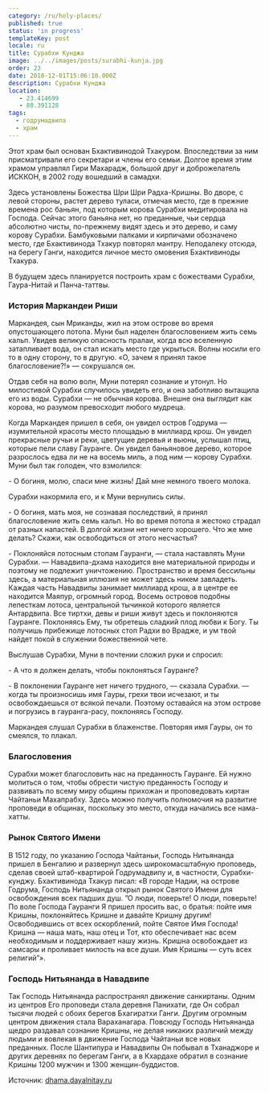 ```yaml
---
category: /ru/holy-places/
published: true
status: 'in progress'
templateKey: post
locale: ru
title: Сурабхи Кунджа
image: ../../images/posts/surabhi-kunja.jpg
order: 23
date: 2018-12-01T15:06:10.000Z
description: Сурабхи Кунджа
location:
   - 23.414699
   - 88.391128
tags:
  - годрумадвипа
  - храм
---
```


Этот храм был основан Бхактивинодой Тхакуром. Впоследствии за ним присматривали его секретари и члены его семьи. Долгое время этим храмом управлял Гири Махарадж, большой друг и доброжелатель ИСККОН, в 2002 году вошедший в самадхи.

Здесь установлены Божества Шри Шри Радха-Кришны. Во дворе, с левой стороны, растет дерево туласи, отмечая место, где в прежние времена рос баньян, под которым корова Сурабхи медитировала на Господа. Сейчас этого баньяна нет, но преданные, чьи сердца абсолютно чисты, по-прежнему видят здесь и это дерево, и саму корову Сурабхи. Бамбуковыми палками и кирпичами обозначено место, где Бхактивинода Тхакур повторял мантру. Неподалеку отсюда, на берегу Ганги, находится личное место омовения Бхактивиноды Тхакура.

В будущем здесь планируется построить храм с божествами Сурабхи, Гаура-Нитай и Панча-таттвы.

### История Маркандеи Риши
Маркандея, сын Мриканды, жил на этом острове во время опустошающего потопа. Муни был наделен благословением жить семь кальп. Увидев великую опасность пралаи, когда всю вселенную затапливает вода, он стал искать место где укрыться. Волны носили его то в одну сторону, то в другую. «О, зачем я принял такое благословение?!» — сокрушался он.

Отдав себя на волю волн, Муни потерял сознание и утонул. Но милостивой Сурабхи случилось увидеть его, и она заботливо вытащила его из воды. Сурабхи — не обычная корова. Внешне она выглядит как корова, но разумом превосходит любого мудреца.

Когда Маркандея пришел в себя, он увидел остров Годрума — изумительной красоты место площадью в миллиард крош. Он увидел прекрасные ручьи и реки, цветущие деревья и вьюны, услышал птиц, которые пели славу Гауранге. Он увидел баньяновое дерево, которое разрослось едва ли не на восемь миль, а под ним — корову Сурабхи. Муни был так голоден, что взмолился:

\- О богиня, молю, спаси мне жизнь! Дай мне немного твоего молока.

Сурабхи накормила его, и к Муни вернулись силы.

\- О богиня, мать моя, не сознавая последствий, я принял благословение жить семь кальп. Но во время потопа я жестоко страдал от разных напастей. В долгой жизни нет ничего хорошего. Что же мне делать? Скажи, как освободиться от этого несчастья?

\- Поклоняйся лотосным стопам Гауранги, — стала наставлять Муни Сурабхи. — Навадвипа-дхама находится вне материальной природы и поэтому не подлежит уничтожению. Пространство и время бессильны здесь, а материальная иллюзия не может здесь никем завладеть. Каждая часть Навадвипы занимает миллиард крош, а в центре ее находится Маяпур, огромный город. Восемь островов подобны лепесткам лотоса, центральной тычинкой которого является Антардвипа. Все тиртхи, девы и риши живут здесь и поклоняются Гауранге. Поклоняясь Ему, ты обретешь сладкий плод любви к Богу. Ты получишь прибежище лотосных стоп Радхи во Врадже, и ум твой найдет покой в служении божественной чете.

Выслушав Сурабхи, Муни в почтении сложил руки и спросил:

\- А что я должен делать, чтобы поклоняться Гауранге?

\- В поклонении Гауранге нет ничего трудного, — сказала Сурабхи. — когда ты произносишь имя Гауры, грехи твои исчезают, и ты освобождаешься от всякой печали. Поэтому оставайся на этом острове и погрузись в гауранга-расу, поклоняясь Господу.

Маркандея слушал Сурабхи в блаженстве. Повторяя имя Гауры, он то смеялся, то плакал.

### Благословения
Сурабхи может благословить нас на преданность Гауранге. Ей нужно молиться о том, чтобы обрести чистую преданность Господу и развивать по всему миру общины прихожан и проповедовать киртан Чайтаньи Махапрабху. Здесь можно получить полномочия на развитие проповеди в общинах, поскольку это место, откуда начались все нама-хатты.

### Рынок Святого Имени
В 1512 году, по указанию Господа Чайтаньи, Господь Нитьянанда пришел в Бенгалию и развернул здесь широкомасштабную проповедь, сделав своей штаб-квартирой Годрумадвипу и, в частности, Сурабхи-кунджу. Бхактивинода Тхакур писал: «В городе Надии, на острове Годрума, Господь Нитьянанда открыл рынок Святого Имени для освобождения всех падших душ. ”О люди, поверьте! О люди, поверьте! По воле Господа Гауранги Я пришел просить вас, о братья: пойте имя Кришны, поклоняйтесь Кришне и давайте Кришну другим! Освободившись от всех оскорблений, пойте Святое Имя Господа! Кришна — наша мать, наш отец и Тот, кто обеспечивает нас всем необходимым и поддерживает нашу жизнь. Кришна освобождает из самсары и проливает милость на все души. Имя Кришны — суть всех религий”».

### Господь Нитьянанда в Навадвипе

Так Господь Нитьянанда распространял движение санкиртаны. Одним из центров Его проповеди стала деревня Панихати, где Он собрал тысячи людей с обоих берегов Бхагиратхи Ганги. Другим огромным центром движения стала Вараханагара. Повсюду Господь Нитьянанда щедро раздавал сознание Кришны, не делая никаких различий между людьми и вовлекая в движение Господа Чайтаньи все новых преданных. После Шантипура и Навадвипы Он побывал в Тханаджоре и других деревнях по берегам Ганги, а в Кхардахе обратил в сознание Кришны 1200 мужчин и 1300 женщин-буддистов.

Источник: [dhama.dayalnitay.ru](http://dhama.dayalnitay.ru/)

<tbd locale="ru" url="mailto:haribol@mayapur.live"></tbd>
